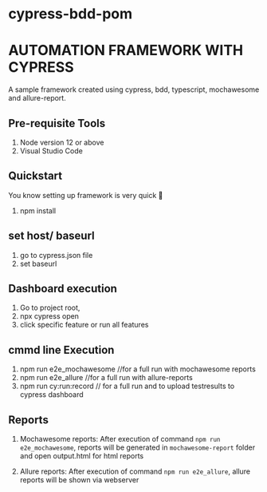 # cypress-bdd-pom

# AUTOMATION FRAMEWORK WITH CYPRESS
A sample framework created using cypress, bdd, typescript, mochawesome and allure-report.

## Pre-requisite Tools
1. Node version 12 or above
2. Visual Studio Code

## Quickstart
You know setting up framework is very quick 🚀
1. npm install

## set host/ baseurl
1. go to cypress.json file
2. set baseurl

## Dashboard execution
1. Go to project root, 
2. npx cypress open
3. click specific feature or run all features

## cmmd line Execution
1. npm run e2e_mochawesome //for a full run with mochawesome reports
2. npm run e2e_allure //for a full run with allure-reports
3. npm run cy:run:record  // for a full run and to upload testresults to cypress dashboard

## Reports
1. Mochawesome reports: 
After execution of command `npm run e2e_mochawesome`,  reports will be generated in `mochawesome-report` folder and open output.html for html reports
  
2. Allure reports: 
   After execution of command `npm run e2e_allure`, allure reports will be shown via webserver
